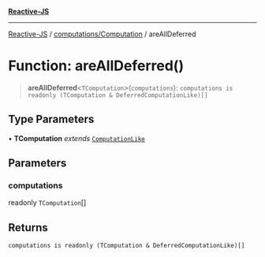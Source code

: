[**Reactive-JS**](../../../README.md)

***

[Reactive-JS](../../../README.md) / [computations/Computation](../README.md) / areAllDeferred

# Function: areAllDeferred()

> **areAllDeferred**\<`TComputation`\>(`computations`): `computations is readonly (TComputation & DeferredComputationLike)[]`

## Type Parameters

• **TComputation** *extends* [`ComputationLike`](../../interfaces/ComputationLike.md)

## Parameters

### computations

readonly `TComputation`[]

## Returns

`computations is readonly (TComputation & DeferredComputationLike)[]`
